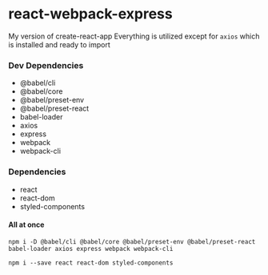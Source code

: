 # react-webpack-express
My version of create-react-app
Everything is utilized except for `axios` which is installed and ready to import
### Dev Dependencies
- @babel/cli
- @babel/core
- @babel/preset-env
- @babel/preset-react
- babel-loader
- axios
- express
- webpack
- webpack-cli

### Dependencies
- react
- react-dom
- styled-components

#### All at once
`npm i -D @babel/cli @babel/core @babel/preset-env @babel/preset-react babel-loader axios express webpack webpack-cli`

`npm i --save react react-dom styled-components`
